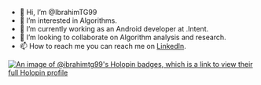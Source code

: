 - 👋 Hi, I’m @IbrahimTG99
- 👀 I’m interested in Algorithms.
- 🌱 I’m currently working as an Android developer at .Intent.
- 💞️ I’m looking to collaborate on Algorithm analysis and research.
- 📫 How to reach me you can reach me on [LinkedIn](https://www.linkedin.com/in/ibrahim-tariq-android/).

[![An image of @ibrahimtg99's Holopin badges, which is a link to view their full Holopin profile](https://holopin.me/ibrahimtg99)](https://holopin.io/@ibrahimtg99)

<!---
IbrahimTG99/IbrahimTG99 is a ✨ special ✨ repository because its `README.md` (this file) appears on your GitHub profile.
You can click the Preview link to take a look at your changes.
--->
